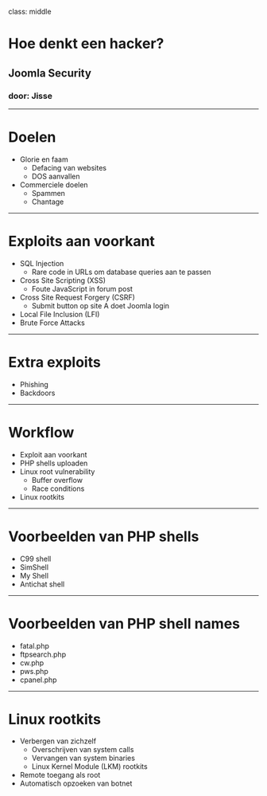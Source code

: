 class: middle
# Hoe denkt een hacker?
## Joomla Security
### door: Jisse

---
# Doelen
* Glorie en faam
    - Defacing van websites
    - DOS aanvallen
* Commerciele doelen
    - Spammen
    - Chantage

---
# Exploits aan voorkant
- SQL Injection
    - Rare code in URLs om database queries aan te passen
- Cross Site Scripting (XSS)
    - Foute JavaScript in forum post
- Cross Site Request Forgery (CSRF)
    - Submit button op site A doet Joomla login
- Local File Inclusion (LFI)
- Brute Force Attacks

---
# Extra exploits
- Phishing
- Backdoors

---
# Workflow
- Exploit aan voorkant
- PHP shells uploaden
- Linux root vulnerability
    - Buffer overflow
    - Race conditions
- Linux rootkits

---
# Voorbeelden van PHP shells
- C99 shell
- SimShell
- My Shell
- Antichat shell

---
# Voorbeelden van PHP shell names
- fatal.php
- ftpsearch.php
- cw.php
- pws.php
- cpanel.php

---
# Linux rootkits
- Verbergen van zichzelf
    - Overschrijven van system calls
    - Vervangen van system binaries
    - Linux Kernel Module (LKM) rootkits
- Remote toegang als root
- Automatisch opzoeken van botnet
